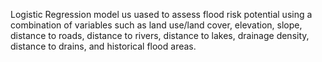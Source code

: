 Logistic Regression model us uased to assess flood risk potential using a combination of variables such as land use/land cover, elevation, slope, distance to roads, distance to rivers, distance to lakes, drainage density, distance to drains, and historical flood areas.
